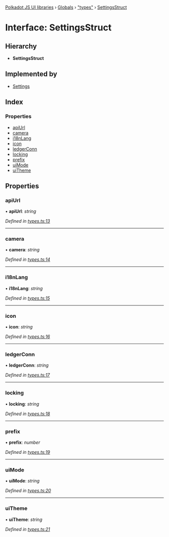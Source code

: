 [Polkadot JS UI libraries](../README.md) › [Globals](../globals.md) › ["types"](../modules/_types_.md) › [SettingsStruct](_types_.settingsstruct.md)

# Interface: SettingsStruct

## Hierarchy

* **SettingsStruct**

## Implemented by

* [Settings](../classes/_settings_.settings.md)

## Index

### Properties

* [apiUrl](_types_.settingsstruct.md#apiurl)
* [camera](_types_.settingsstruct.md#camera)
* [i18nLang](_types_.settingsstruct.md#i18nlang)
* [icon](_types_.settingsstruct.md#icon)
* [ledgerConn](_types_.settingsstruct.md#ledgerconn)
* [locking](_types_.settingsstruct.md#locking)
* [prefix](_types_.settingsstruct.md#prefix)
* [uiMode](_types_.settingsstruct.md#uimode)
* [uiTheme](_types_.settingsstruct.md#uitheme)

## Properties

###  apiUrl

• **apiUrl**: *string*

*Defined in [types.ts:13](https://github.com/polkadot-js/ui/blob/d9cc92db/packages/ui-settings/src/types.ts#L13)*

___

###  camera

• **camera**: *string*

*Defined in [types.ts:14](https://github.com/polkadot-js/ui/blob/d9cc92db/packages/ui-settings/src/types.ts#L14)*

___

###  i18nLang

• **i18nLang**: *string*

*Defined in [types.ts:15](https://github.com/polkadot-js/ui/blob/d9cc92db/packages/ui-settings/src/types.ts#L15)*

___

###  icon

• **icon**: *string*

*Defined in [types.ts:16](https://github.com/polkadot-js/ui/blob/d9cc92db/packages/ui-settings/src/types.ts#L16)*

___

###  ledgerConn

• **ledgerConn**: *string*

*Defined in [types.ts:17](https://github.com/polkadot-js/ui/blob/d9cc92db/packages/ui-settings/src/types.ts#L17)*

___

###  locking

• **locking**: *string*

*Defined in [types.ts:18](https://github.com/polkadot-js/ui/blob/d9cc92db/packages/ui-settings/src/types.ts#L18)*

___

###  prefix

• **prefix**: *number*

*Defined in [types.ts:19](https://github.com/polkadot-js/ui/blob/d9cc92db/packages/ui-settings/src/types.ts#L19)*

___

###  uiMode

• **uiMode**: *string*

*Defined in [types.ts:20](https://github.com/polkadot-js/ui/blob/d9cc92db/packages/ui-settings/src/types.ts#L20)*

___

###  uiTheme

• **uiTheme**: *string*

*Defined in [types.ts:21](https://github.com/polkadot-js/ui/blob/d9cc92db/packages/ui-settings/src/types.ts#L21)*
